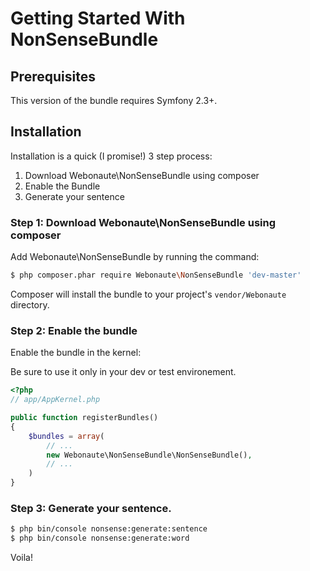 Getting Started With NonSenseBundle
==================================

## Prerequisites

This version of the bundle requires Symfony 2.3+.

## Installation

Installation is a quick (I promise!) 3 step process:

1. Download Webonaute\NonSenseBundle using composer
2. Enable the Bundle
3. Generate your sentence

### Step 1: Download Webonaute\NonSenseBundle using composer

Add Webonaute\NonSenseBundle by running the command:

``` bash
$ php composer.phar require Webonaute\NonSenseBundle 'dev-master'
```

Composer will install the bundle to your project's `vendor/Webonaute` directory.

### Step 2: Enable the bundle

Enable the bundle in the kernel:

Be sure to use it only in your dev or test environement.

``` php
<?php
// app/AppKernel.php

public function registerBundles()
{
    $bundles = array(
        // ...
        new Webonaute\NonSenseBundle\NonSenseBundle(),
        // ...
    )
}
```

### Step 3: Generate your sentence.
``` bash
$ php bin/console nonsense:generate:sentence
$ php bin/console nonsense:generate:word
```

Voila!